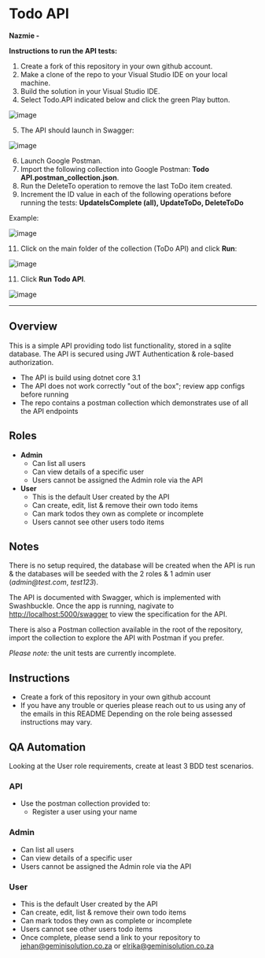 # Todo API

**Nazmie -**

**Instructions to run the API tests:**
1. Create a fork of this repository in your own github account.
2. Make a clone of the repo to your Visual Studio IDE on your local machine.
3. Build the solution in your Visual Studio IDE.
4. Select Todo.API indicated below and click the green Play button.  

 ![image](https://user-images.githubusercontent.com/39741659/112698036-7b99a100-8e91-11eb-9808-5e8a58a7103f.png)
 
 5. The API should launch in Swagger:
 
 ![image](https://user-images.githubusercontent.com/39741659/112698123-b0a5f380-8e91-11eb-98d0-c7bdc297f408.png)
 
 6. Launch Google Postman.
 7. Import the following collection into Google Postman:  **Todo API.postman_collection.json**.
 8. Run the DeleteTo operation to remove the last ToDo item created.
 9. Increment the ID value in each of the following operations before running the tests:  **UpdateIsComplete (all), UpdateToDo, DeleteToDo**

Example:

![image](https://user-images.githubusercontent.com/39741659/112699155-e055fb00-8e93-11eb-93ab-3f0f19ad2257.png)

 11. Click on the main folder of the collection (ToDo API) and click **Run**:
 
 ![image](https://user-images.githubusercontent.com/39741659/112698628-bb14bd00-8e92-11eb-9bff-1a741f0c9177.png)
 
 11. Click **Run Todo API**.

![image](https://user-images.githubusercontent.com/39741659/112699016-9cfb8c80-8e93-11eb-9e73-e460db839b7c.png)

 
 ---
 

## Overview
This is a simple API providing todo list functionality, stored in a sqlite database. The API is secured using JWT Authentication & role-based authorization. 

* The API is build using dotnet core 3.1
* The API does not work correctly "out of the box"; review app configs before running
* The repo contains a postman collection which demonstrates use of all the API endpoints

## Roles

* **Admin**
  * Can list all users
  * Can view details of a specific user
  * Users cannot be assigned the Admin role via the API
* **User**
  * This is the default User created by the API
  * Can create, edit, list & remove their own todo items
  * Can mark todos they own as complete or incomplete
  * Users cannot see other users todo items

## Notes
There is no setup required, the database will be created when the API is run & the databases will be seeded with the 2 roles & 1 admin user (_admin@test.com_, _test123_).

The API is documented with Swagger, which is implemented with Swashbuckle. Once the app is running, nagivate to [http://localhost:5000/swagger](http://localhost:5000/swagger/index.html) to view the specification for the API.

There is also a Postman collection available in the root of the repository, import the collection to explore the API with Postman if you prefer.

_Please note:_ the unit tests are currently incomplete.

## Instructions
* Create a fork of this repository in your own github account
* If you have any trouble or queries please reach out to us using any of the emails in this README
Depending on the role being assessed instructions may vary.

## QA Automation
Looking at the User role requirements, create at least 3 BDD test scenarios.
### API
* Use the postman collection provided to:
  * Register a user using your name
### Admin
* Can list all users
* Can view details of a specific user
* Users cannot be assigned the Admin role via the API
### User
* This is the default User created by the API
* Can create, edit, list & remove their own todo items
* Can mark todos they own as complete or incomplete
* Users cannot see other users todo items
* Once complete, please send a link to your repository to jehan@geminisolution.co.za or elrika@geminisolution.co.za

